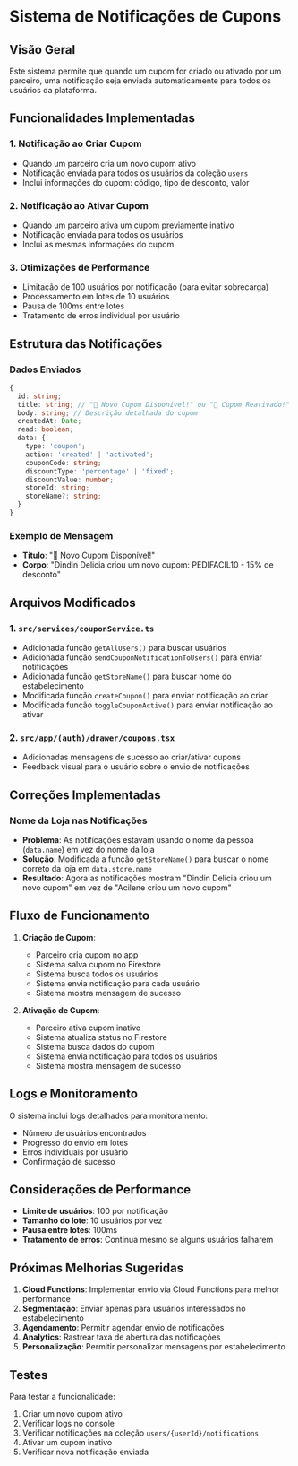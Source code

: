# Sistema de Notificações de Cupons

## Visão Geral

Este sistema permite que quando um cupom for criado ou ativado por um parceiro, uma notificação seja enviada automaticamente para todos os usuários da plataforma.

## Funcionalidades Implementadas

### 1. Notificação ao Criar Cupom
- Quando um parceiro cria um novo cupom ativo
- Notificação enviada para todos os usuários da coleção `users`
- Inclui informações do cupom: código, tipo de desconto, valor

### 2. Notificação ao Ativar Cupom
- Quando um parceiro ativa um cupom previamente inativo
- Notificação enviada para todos os usuários
- Inclui as mesmas informações do cupom

### 3. Otimizações de Performance
- Limitação de 100 usuários por notificação (para evitar sobrecarga)
- Processamento em lotes de 10 usuários
- Pausa de 100ms entre lotes
- Tratamento de erros individual por usuário

## Estrutura das Notificações

### Dados Enviados
```typescript
{
  id: string;
  title: string; // "🎉 Novo Cupom Disponível!" ou "🎯 Cupom Reativado!"
  body: string; // Descrição detalhada do cupom
  createdAt: Date;
  read: boolean;
  data: {
    type: 'coupon';
    action: 'created' | 'activated';
    couponCode: string;
    discountType: 'percentage' | 'fixed';
    discountValue: number;
    storeId: string;
    storeName?: string;
  }
}
```

### Exemplo de Mensagem
- **Título**: "🎉 Novo Cupom Disponível!"
- **Corpo**: "Dindin Delicia criou um novo cupom: PEDIFACIL10 - 15% de desconto"

## Arquivos Modificados

### 1. `src/services/couponService.ts`
- Adicionada função `getAllUsers()` para buscar usuários
- Adicionada função `sendCouponNotificationToUsers()` para enviar notificações
- Adicionada função `getStoreName()` para buscar nome do estabelecimento
- Modificada função `createCoupon()` para enviar notificação ao criar
- Modificada função `toggleCouponActive()` para enviar notificação ao ativar

### 2. `src/app/(auth)/drawer/coupons.tsx`
- Adicionadas mensagens de sucesso ao criar/ativar cupons
- Feedback visual para o usuário sobre o envio de notificações

## Correções Implementadas

### Nome da Loja nas Notificações
- **Problema**: As notificações estavam usando o nome da pessoa (`data.name`) em vez do nome da loja
- **Solução**: Modificada a função `getStoreName()` para buscar o nome correto da loja em `data.store.name`
- **Resultado**: Agora as notificações mostram "Dindin Delicia criou um novo cupom" em vez de "Acilene criou um novo cupom"

## Fluxo de Funcionamento

1. **Criação de Cupom**:
   - Parceiro cria cupom no app
   - Sistema salva cupom no Firestore
   - Sistema busca todos os usuários
   - Sistema envia notificação para cada usuário
   - Sistema mostra mensagem de sucesso

2. **Ativação de Cupom**:
   - Parceiro ativa cupom inativo
   - Sistema atualiza status no Firestore
   - Sistema busca dados do cupom
   - Sistema envia notificação para todos os usuários
   - Sistema mostra mensagem de sucesso

## Logs e Monitoramento

O sistema inclui logs detalhados para monitoramento:
- Número de usuários encontrados
- Progresso do envio em lotes
- Erros individuais por usuário
- Confirmação de sucesso

## Considerações de Performance

- **Limite de usuários**: 100 por notificação
- **Tamanho do lote**: 10 usuários por vez
- **Pausa entre lotes**: 100ms
- **Tratamento de erros**: Continua mesmo se alguns usuários falharem

## Próximas Melhorias Sugeridas

1. **Cloud Functions**: Implementar envio via Cloud Functions para melhor performance
2. **Segmentação**: Enviar apenas para usuários interessados no estabelecimento
3. **Agendamento**: Permitir agendar envio de notificações
4. **Analytics**: Rastrear taxa de abertura das notificações
5. **Personalização**: Permitir personalizar mensagens por estabelecimento

## Testes

Para testar a funcionalidade:
1. Criar um novo cupom ativo
2. Verificar logs no console
3. Verificar notificações na coleção `users/{userId}/notifications`
4. Ativar um cupom inativo
5. Verificar nova notificação enviada 